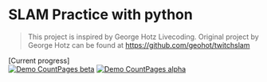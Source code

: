 # SLAM Practice with python
> This project is inspired by George Hotz Livecoding.
> Original project by George Hotz can be found at https://github.com/geohot/twitchslam

[Current progress]\
[![Demo CountPages beta](https://j.gifs.com/Q0oKnY.gif)](https://youtu.be/IP0-AicVcDk)
[![Demo CountPages alpha](https://j.gifs.com/yrqAoW.gif)](https://youtu.be/j_OYeAVVTjs)
